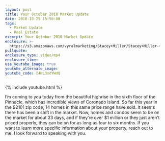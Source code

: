 ```yaml
---
layout: post
title: Your October 2018 Market Update
date: 2018-10-25 15:50:00
tags:
  - Market Update
  - Real Estate
excerpt: Your October 2018 Market Update
enclosure: >-
  https://s3.amazonaws.com/vyralmarketing/Stacey+Miller/Stacey+Miller-+Our+October+2018+Market+Update+for+San+Diego.mp4
pullquote:
enclosure_type: video/mp4
enclosure_time:
use_youtube_image: true
youtube_alternate_image:
youtube_code: I4NL3xdYWdQ
---
```


{% include youtube.html %}

I’m coming to you today from the beautiful highrise in the sixth floor of the Pinnacle, which has incredible views of Coronado Island. So far this year in the 92101 zip code, 14 homes in this same price range have sold. It seems there has been a shift in the market. Now, homes and condos seem to be on the market for about 33 days, and if they’re over $1 million or they just aren’t priced properly, they can be on for as long as four to six months. If you want to learn more specific information about your property, reach out to me. I look forward to speaking with you.